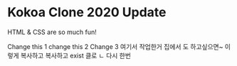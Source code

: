 # Kokoa Clone 2020 Update

HTML & CSS are so much fun!

Change this 1
change this 2
Change 3
여기서 작업한거 집에서 도 하고싶으면~
이렇게 복사하고 복사하고 exist 클로 ㄴ
다시 한번
